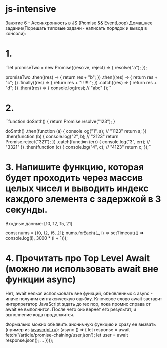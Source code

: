 # js-intensive
	
Занятие 6 - Ассинхронность в JS (Promise && EventLoop)
Домашнее задание(Порешать типовые задачи - написать порядок и вывод в консоли): 

# 1.
``let promiseTwo = new Promise((resolve, reject) => {
   resolve("a");
});

promiseTwo
.then((res) => {
   return res + "b";
})
.then((res) => {
   return res + "с";
})
.finally((res) => {
   return res + "!!!!!!!";
})
.catch((res) => {
   return res + "d";
})
.then((res) => {
   console.log(res); // "abc"
});``

# 2.
``function doSmth() {
   return Promise.resolve("123");
}

doSmth()
.then(function (a) {
   console.log("1", a); // "1123"
   return a;
})
.then(function (b) {
   console.log("2", b); // "2123"
   return Promise.reject("321");
})
.catch(function (err) {
   console.log("3", err); // "3321"
})
.then(function (c) {
   console.log("4", c); // "4123"
return c;
});``

# 3. Напишите функцию, которая будет проходить через массив целых чисел и выводить индекс каждого элемента с задержкой в 3 секунды.
Входные данные: [10, 12, 15, 21]

const nums = [10, 12, 15, 21];
nums.forEach((_, i) => setTimeout(() => console.log(i), 3000 * (i + 1)));

# 4. Прочитать про Top Level Await (можно ли использовать await вне функции async)

Нет, await нельзя использовать вне функций, объявленных с async - иначе получим синтаксическую ошибку.
Ключевое слово await заставит интерпретатор JavaScript ждать до тех пор, пока промис справа от await не выполнится. После чего оно вернёт его результат, и выполнение кода продолжится.

Формально можно объявить анонимную функцию и сразу ее вызвать (пример из [javascript.ru](https://learn.javascript.ru/async-await)):
(async () => {
  let response = await fetch('/article/promise-chaining/user.json');
  let user = await response.json();
  ...
})();
